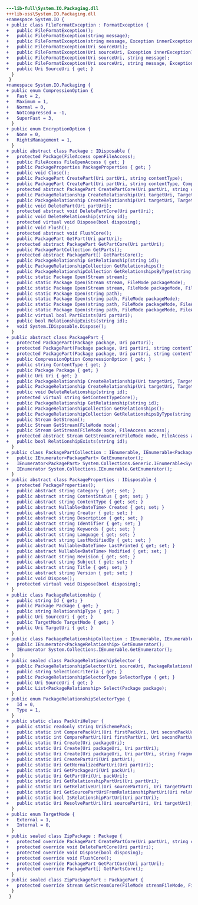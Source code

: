 ﻿```diff
---lib-full\System.IO.Packaging.dll
+++lib-oss\System.IO.Packaging.dll
+namespace System.IO {
+ public class FileFormatException : FormatException {
+   public FileFormatException();
+   public FileFormatException(string message);
+   public FileFormatException(string message, Exception innerException);
+   public FileFormatException(Uri sourceUri);
+   public FileFormatException(Uri sourceUri, Exception innerException);
+   public FileFormatException(Uri sourceUri, string message);
+   public FileFormatException(Uri sourceUri, string message, Exception innerException);
+   public Uri SourceUri { get; }
  }
 }
+namespace System.IO.Packaging {
+ public enum CompressionOption {
+   Fast = 2,
+   Maximum = 1,
+   Normal = 0,
+   NotCompressed = -1,
+   SuperFast = 3,
  }
+ public enum EncryptionOption {
+   None = 0,
+   RightsManagement = 1,
  }
+ public abstract class Package : IDisposable {
+   protected Package(FileAccess openFileAccess);
+   public FileAccess FileOpenAccess { get; }
+   public PackageProperties PackageProperties { get; }
+   public void Close();
+   public PackagePart CreatePart(Uri partUri, string contentType);
+   public PackagePart CreatePart(Uri partUri, string contentType, CompressionOption compressionOption);
+   protected abstract PackagePart CreatePartCore(Uri partUri, string contentType, CompressionOption compressionOption);
+   public PackageRelationship CreateRelationship(Uri targetUri, TargetMode targetMode, string relationshipType);
+   public PackageRelationship CreateRelationship(Uri targetUri, TargetMode targetMode, string relationshipType, string id);
+   public void DeletePart(Uri partUri);
+   protected abstract void DeletePartCore(Uri partUri);
+   public void DeleteRelationship(string id);
+   protected virtual void Dispose(bool disposing);
+   public void Flush();
+   protected abstract void FlushCore();
+   public PackagePart GetPart(Uri partUri);
+   protected abstract PackagePart GetPartCore(Uri partUri);
+   public PackagePartCollection GetParts();
+   protected abstract PackagePart[] GetPartsCore();
+   public PackageRelationship GetRelationship(string id);
+   public PackageRelationshipCollection GetRelationships();
+   public PackageRelationshipCollection GetRelationshipsByType(string relationshipType);
+   public static Package Open(Stream stream);
+   public static Package Open(Stream stream, FileMode packageMode);
+   public static Package Open(Stream stream, FileMode packageMode, FileAccess packageAccess);
+   public static Package Open(string path);
+   public static Package Open(string path, FileMode packageMode);
+   public static Package Open(string path, FileMode packageMode, FileAccess packageAccess);
+   public static Package Open(string path, FileMode packageMode, FileAccess packageAccess, FileShare packageShare);
+   public virtual bool PartExists(Uri partUri);
+   public bool RelationshipExists(string id);
+   void System.IDisposable.Dispose();
  }
+ public abstract class PackagePart {
+   protected PackagePart(Package package, Uri partUri);
+   protected PackagePart(Package package, Uri partUri, string contentType);
+   protected PackagePart(Package package, Uri partUri, string contentType, CompressionOption compressionOption);
+   public CompressionOption CompressionOption { get; }
+   public string ContentType { get; }
+   public Package Package { get; }
+   public Uri Uri { get; }
+   public PackageRelationship CreateRelationship(Uri targetUri, TargetMode targetMode, string relationshipType);
+   public PackageRelationship CreateRelationship(Uri targetUri, TargetMode targetMode, string relationshipType, string id);
+   public void DeleteRelationship(string id);
+   protected virtual string GetContentTypeCore();
+   public PackageRelationship GetRelationship(string id);
+   public PackageRelationshipCollection GetRelationships();
+   public PackageRelationshipCollection GetRelationshipsByType(string relationshipType);
+   public Stream GetStream();
+   public Stream GetStream(FileMode mode);
+   public Stream GetStream(FileMode mode, FileAccess access);
+   protected abstract Stream GetStreamCore(FileMode mode, FileAccess access);
+   public bool RelationshipExists(string id);
  }
+ public class PackagePartCollection : IEnumerable, IEnumerable<PackagePart> {
+   public IEnumerator<PackagePart> GetEnumerator();
+   IEnumerator<PackagePart> System.Collections.Generic.IEnumerable<System.IO.Packaging.PackagePart>.GetEnumerator();
+   IEnumerator System.Collections.IEnumerable.GetEnumerator();
  }
+ public abstract class PackageProperties : IDisposable {
+   protected PackageProperties();
+   public abstract string Category { get; set; }
+   public abstract string ContentStatus { get; set; }
+   public abstract string ContentType { get; set; }
+   public abstract Nullable<DateTime> Created { get; set; }
+   public abstract string Creator { get; set; }
+   public abstract string Description { get; set; }
+   public abstract string Identifier { get; set; }
+   public abstract string Keywords { get; set; }
+   public abstract string Language { get; set; }
+   public abstract string LastModifiedBy { get; set; }
+   public abstract Nullable<DateTime> LastPrinted { get; set; }
+   public abstract Nullable<DateTime> Modified { get; set; }
+   public abstract string Revision { get; set; }
+   public abstract string Subject { get; set; }
+   public abstract string Title { get; set; }
+   public abstract string Version { get; set; }
+   public void Dispose();
+   protected virtual void Dispose(bool disposing);
  }
+ public class PackageRelationship {
+   public string Id { get; }
+   public Package Package { get; }
+   public string RelationshipType { get; }
+   public Uri SourceUri { get; }
+   public TargetMode TargetMode { get; }
+   public Uri TargetUri { get; }
  }
+ public class PackageRelationshipCollection : IEnumerable, IEnumerable<PackageRelationship> {
+   public IEnumerator<PackageRelationship> GetEnumerator();
+   IEnumerator System.Collections.IEnumerable.GetEnumerator();
  }
+ public sealed class PackageRelationshipSelector {
+   public PackageRelationshipSelector(Uri sourceUri, PackageRelationshipSelectorType selectorType, string selectionCriteria);
+   public string SelectionCriteria { get; }
+   public PackageRelationshipSelectorType SelectorType { get; }
+   public Uri SourceUri { get; }
+   public List<PackageRelationship> Select(Package package);
  }
+ public enum PackageRelationshipSelectorType {
+   Id = 0,
+   Type = 1,
  }
+ public static class PackUriHelper {
+   public static readonly string UriSchemePack;
+   public static int ComparePackUri(Uri firstPackUri, Uri secondPackUri);
+   public static int ComparePartUri(Uri firstPartUri, Uri secondPartUri);
+   public static Uri Create(Uri packageUri);
+   public static Uri Create(Uri packageUri, Uri partUri);
+   public static Uri Create(Uri packageUri, Uri partUri, string fragment);
+   public static Uri CreatePartUri(Uri partUri);
+   public static Uri GetNormalizedPartUri(Uri partUri);
+   public static Uri GetPackageUri(Uri packUri);
+   public static Uri GetPartUri(Uri packUri);
+   public static Uri GetRelationshipPartUri(Uri partUri);
+   public static Uri GetRelativeUri(Uri sourcePartUri, Uri targetPartUri);
+   public static Uri GetSourcePartUriFromRelationshipPartUri(Uri relationshipPartUri);
+   public static bool IsRelationshipPartUri(Uri partUri);
+   public static Uri ResolvePartUri(Uri sourcePartUri, Uri targetUri);
  }
+ public enum TargetMode {
+   External = 1,
+   Internal = 0,
  }
+ public sealed class ZipPackage : Package {
+   protected override PackagePart CreatePartCore(Uri partUri, string contentType, CompressionOption compressionOption);
+   protected override void DeletePartCore(Uri partUri);
+   protected override void Dispose(bool disposing);
+   protected override void FlushCore();
+   protected override PackagePart GetPartCore(Uri partUri);
+   protected override PackagePart[] GetPartsCore();
  }
+ public sealed class ZipPackagePart : PackagePart {
+   protected override Stream GetStreamCore(FileMode streamFileMode, FileAccess streamFileAccess);
  }
 }
```
